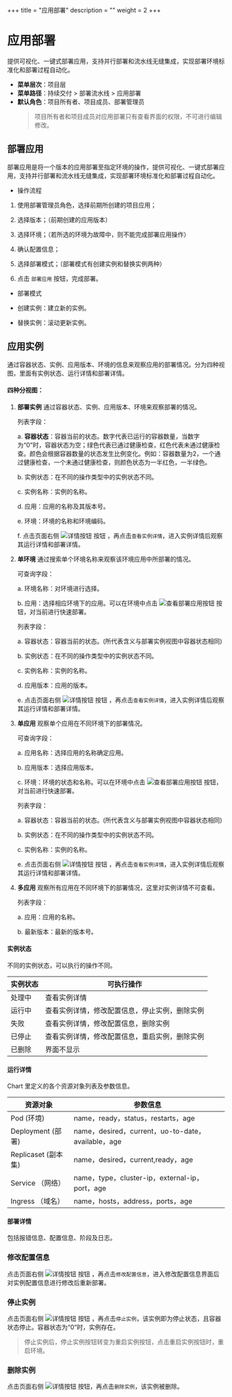 ﻿+++
title = "应用部署"
description = ""
weight = 2
+++

# 应用部署

提供可视化、一键式部署应用，支持并行部署和流水线无缝集成，实现部署环境标准化和部署过程自动化。
  
  - **菜单层次**：项目层
  - **菜单路径**：持续交付 > 部署流水线 > 应用部署
  - **默认角色**：项目所有者、项目成员、部署管理员
    <blockquote class="note">
         项目所有者和项目成员对应用部署只有查看界面的权限，不可进行编辑修改。
      </blockquote>

## 部署应用
部署应用是将一个版本的应用部署至指定环境的操作，提供可视化、一键式部署应用，支持并行部署和流水线无缝集成，实现部署环境标准化和部署过程自动化。

- 操作流程

 1. 使用部署管理员角色，选择前期所创建的项目应用；

 1. 选择版本；（前期创建的应用版本）

 1. 选择环境；（若所选的环境为故障中，则不能完成部署应用操作）

 1. 确认配置信息；

 1. 选择部署模式；（部署模式有创建实例和替换实例两种）

 1. 点击 `部署应用` 按钮，完成部署。

- 部署模式

 - 创建实例：建立新的实例。

 - 替换实例：滚动更新实例。

## 应用实例
通过容器状态、实例、应用版本、环境的信息来观察应用的部署情况。分为四种视图，里面有实例状态、运行详情和部署详情。

#### 四种分视图：
 1. **部署实例** 通过容器状态、实例、应用版本、环境来观察部署的情况。

    列表字段：

    a. **容器状态**：容器当前的状态。数字代表已运行的容器数量，当数字为“0”时，容器状态为空；绿色代表已通过健康检查，红色代表未通过健康检查。颜色会根据容器数量的状态发生比例变化。例如：容器数量为2，一个通过健康检查，一个未通过健康检查，则颜色状态为一半红色，一半绿色。

    b. 实例状态：在不同的操作类型中的实例状态不同。

    c. 实例名称：实例的名称。

    d. 应用：应用的名称及其版本号。

    e. 环境：环境的名称和环境编码。

    f. 点击页面右侧 ![详情按钮](/docs/user-guide/development-pipeline/image/detail_button.png) 按钮 ，再点击`查看实例详情`，进入实例详情后观察其运行详情和部署详情。

 2. **单环境** 通过搜索单个环境名称来观察该环境应用中所部署的情况。
    
      可查询字段：

    a. 环境名称：对环境进行选择。

    b. 应用：选择相应环境下的应用。可以在环境中点击 ![查看部署应用按钮](/docs/user-guide/development-pipeline/image/scan_deploy_button.png) 按钮，对当前进行快速部署。

      列表字段：

    a. 容器状态：容器当前的状态。(所代表含义与部署实例视图中容器状态相同)

    b. 实例状态：在不同的操作类型中的实例状态不同。

    c. 实例名称：实例的名称。

    d. 应用版本：应用的版本。

    e. 点击页面右侧 ![详情按钮](/docs/user-guide/development-pipeline/image/detail_button.png) 按钮 ，再点击`查看实例详情`，进入实例详情后观察其运行详情和部署详情。

 3. **单应用** 观察单个应用在不同环境下的部署情况。
    
     可查询字段：

    a. 应用名称：选择应用的名称确定应用。

    b. 应用版本：选择应用版本。

    c. 环境：环境的状态和名称。可以在环境中点击 ![查看部署应用按钮](/docs/user-guide/development-pipeline/image/scan_deploy_button.png) 按钮，对当前进行快速部署。

     列表字段：
   
    a. 容器状态：容器当前的状态。(所代表含义与部署实例视图中容器状态相同)

    b. 实例状态：在不同的操作类型中的实例状态不同。

    c. 实例名称：实例的名称。

    e. 点击页面右侧 ![详情按钮](/docs/user-guide/development-pipeline/image/detail_button.png) 按钮 ，再点击`查看实例详情`，进入实例详情后观察其运行详情和部署详情。

 4. **多应用** 观察所有应用在不同环境下的部署情况，这里对实例详情不可查看。
    
      列表字段：

    a. 应用：应用的名称。

    b. 最新版本：最新的版本号。

#### 实例状态

不同的实例状态，可以执行的操作不同。

实例状态|可执行操作
----|----
处理中|查看实例详情
运行中|查看实例详情，修改配置信息，停止实例，删除实例
失败|查看实例详情，修改配置信息，删除实例
已停止|查看实例详情，修改配置信息，重启实例，删除实例
已删除|界面不显示

#### 运行详情
Chart 里定义的各个资源对象列表及参数信息。

资源对象|参数信息
----|----
Pod (环境)|name，ready，status，restarts，age
Deployment (部署)|name，desired，current，uo-to-date，available，age
Replicaset (副本集)|name，desired，current,ready，age
Service （网络）|name，type，cluster-ip，external-ip，port，age
Ingress （域名）|name，hosts，address，ports，age

#### 部署详情
包括报错信息、配置信息、阶段及日志。

### 修改配置信息
点击页面右侧 ![详情按钮](/docs/user-guide/deployment-pipeline/image/detail_button.png) 按钮 ，再点击`修改配置信息`，进入修改配置信息界面后对实例配置信息进行修改后重新部署。

### 停止实例
点击页面右侧 ![详情按钮](/docs/user-guide/deployment-pipeline/image/detail_button.png) 按钮 ，再点击`停止实例`，该实例即为停止状态，且容器状态停止。容器状态为“0”时，实例存在。
<blockquote class="note">
  停止实例后，停止实例按钮转变为重启实例按钮，点击重启实例按钮时，重启环境。
</blockquote>

### 删除实例
点击页面右侧 ![详情按钮](/docs/user-guide/deployment-pipeline/image/detail_button.png) 按钮，再点击`删除实例`，该实例被删除。

